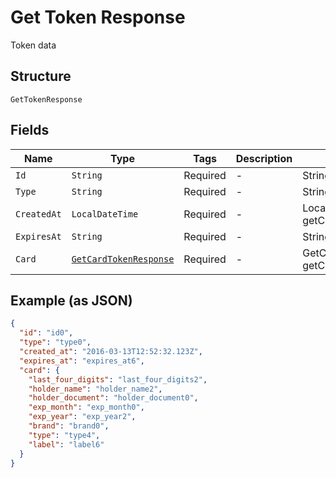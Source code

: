 
# Get Token Response

Token data

## Structure

`GetTokenResponse`

## Fields

| Name | Type | Tags | Description | Getter | Setter |
|  --- | --- | --- | --- | --- | --- |
| `Id` | `String` | Required | - | String getId() | setId(String id) |
| `Type` | `String` | Required | - | String getType() | setType(String type) |
| `CreatedAt` | `LocalDateTime` | Required | - | LocalDateTime getCreatedAt() | setCreatedAt(LocalDateTime createdAt) |
| `ExpiresAt` | `String` | Required | - | String getExpiresAt() | setExpiresAt(String expiresAt) |
| `Card` | [`GetCardTokenResponse`](../../doc/models/get-card-token-response.md) | Required | - | GetCardTokenResponse getCard() | setCard(GetCardTokenResponse card) |

## Example (as JSON)

```json
{
  "id": "id0",
  "type": "type0",
  "created_at": "2016-03-13T12:52:32.123Z",
  "expires_at": "expires_at6",
  "card": {
    "last_four_digits": "last_four_digits2",
    "holder_name": "holder_name2",
    "holder_document": "holder_document0",
    "exp_month": "exp_month0",
    "exp_year": "exp_year2",
    "brand": "brand0",
    "type": "type4",
    "label": "label6"
  }
}
```

